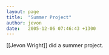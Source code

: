 ```yaml
---
layout: page
title:  "Summer Project"
author: jevon
date:   2005-12-06 07:46:43 +1300
---
```


[[Jevon Wright]] did a summer project.